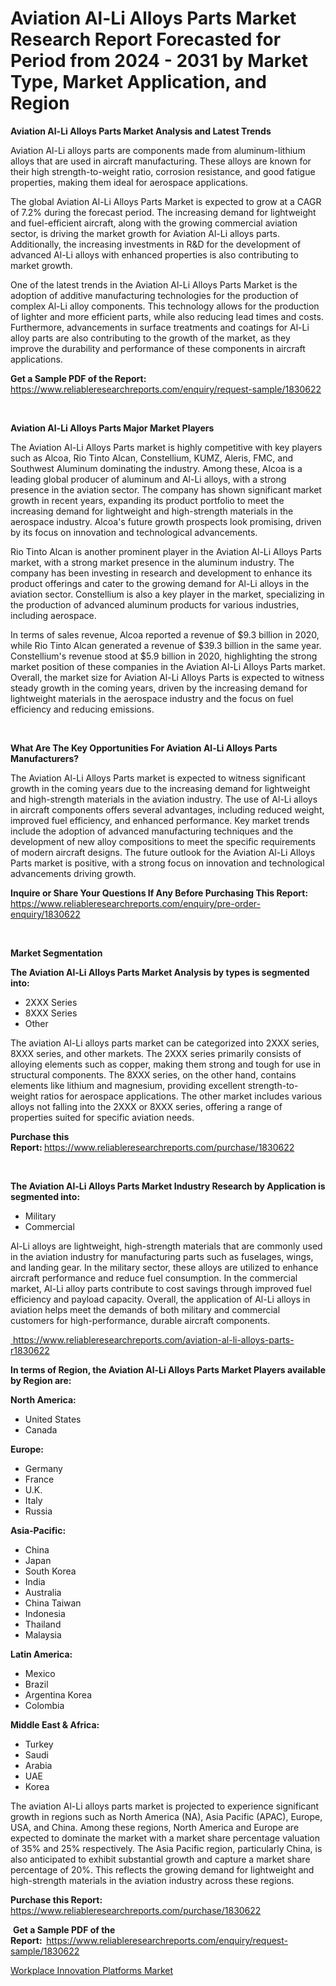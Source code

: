 <p><h1>Aviation Al-Li Alloys Parts Market Research Report Forecasted for Period from 2024 -  2031 by Market Type, Market Application, and Region</h1></p><p><strong>Aviation Al-Li Alloys Parts Market Analysis and Latest Trends</strong></p>
<p><p>Aviation Al-Li alloys parts are components made from aluminum-lithium alloys that are used in aircraft manufacturing. These alloys are known for their high strength-to-weight ratio, corrosion resistance, and good fatigue properties, making them ideal for aerospace applications.</p><p>The global Aviation Al-Li Alloys Parts Market is expected to grow at a CAGR of 7.2% during the forecast period. The increasing demand for lightweight and fuel-efficient aircraft, along with the growing commercial aviation sector, is driving the market growth for Aviation Al-Li alloys parts. Additionally, the increasing investments in R&D for the development of advanced Al-Li alloys with enhanced properties is also contributing to market growth.</p><p>One of the latest trends in the Aviation Al-Li Alloys Parts Market is the adoption of additive manufacturing technologies for the production of complex Al-Li alloy components. This technology allows for the production of lighter and more efficient parts, while also reducing lead times and costs. Furthermore, advancements in surface treatments and coatings for Al-Li alloy parts are also contributing to the growth of the market, as they improve the durability and performance of these components in aircraft applications.</p></p>
<p><strong>Get a Sample PDF of the Report:&nbsp;</strong> <a href="https://www.reliableresearchreports.com/enquiry/request-sample/1830622">https://www.reliableresearchreports.com/enquiry/request-sample/1830622</a></p>
<p>&nbsp;</p>
<p><strong>Aviation Al-Li Alloys Parts Major Market Players</strong></p>
<p><p>The Aviation Al-Li Alloys Parts market is highly competitive with key players such as Alcoa, Rio Tinto Alcan, Constellium, KUMZ, Aleris, FMC, and Southwest Aluminum dominating the industry. Among these, Alcoa is a leading global producer of aluminum and Al-Li alloys, with a strong presence in the aviation sector. The company has shown significant market growth in recent years, expanding its product portfolio to meet the increasing demand for lightweight and high-strength materials in the aerospace industry. Alcoa's future growth prospects look promising, driven by its focus on innovation and technological advancements.</p><p>Rio Tinto Alcan is another prominent player in the Aviation Al-Li Alloys Parts market, with a strong market presence in the aluminum industry. The company has been investing in research and development to enhance its product offerings and cater to the growing demand for Al-Li alloys in the aviation sector. Constellium is also a key player in the market, specializing in the production of advanced aluminum products for various industries, including aerospace.</p><p>In terms of sales revenue, Alcoa reported a revenue of $9.3 billion in 2020, while Rio Tinto Alcan generated a revenue of $39.3 billion in the same year. Constellium's revenue stood at $5.9 billion in 2020, highlighting the strong market position of these companies in the Aviation Al-Li Alloys Parts market. Overall, the market size for Aviation Al-Li Alloys Parts is expected to witness steady growth in the coming years, driven by the increasing demand for lightweight materials in the aerospace industry and the focus on fuel efficiency and reducing emissions.</p></p>
<p>&nbsp;</p>
<p><strong>What Are The Key Opportunities For Aviation Al-Li Alloys Parts Manufacturers?</strong></p>
<p><p>The Aviation Al-Li Alloys Parts market is expected to witness significant growth in the coming years due to the increasing demand for lightweight and high-strength materials in the aviation industry. The use of Al-Li alloys in aircraft components offers several advantages, including reduced weight, improved fuel efficiency, and enhanced performance. Key market trends include the adoption of advanced manufacturing techniques and the development of new alloy compositions to meet the specific requirements of modern aircraft designs. The future outlook for the Aviation Al-Li Alloys Parts market is positive, with a strong focus on innovation and technological advancements driving growth.</p></p>
<p><strong>Inquire or Share Your Questions If Any Before Purchasing This Report:</strong> <a href="https://www.reliableresearchreports.com/enquiry/pre-order-enquiry/1830622">https://www.reliableresearchreports.com/enquiry/pre-order-enquiry/1830622</a></p>
<p>&nbsp;</p>
<p><strong>Market Segmentation</strong></p>
<p><strong>The Aviation Al-Li Alloys Parts Market Analysis by types is segmented into:</strong></p>
<p><ul><li>2XXX Series</li><li>8XXX Series</li><li>Other</li></ul></p>
<p><p>The aviation Al-Li alloys parts market can be categorized into 2XXX series, 8XXX series, and other markets. The 2XXX series primarily consists of alloying elements such as copper, making them strong and tough for use in structural components. The 8XXX series, on the other hand, contains elements like lithium and magnesium, providing excellent strength-to-weight ratios for aerospace applications. The other market includes various alloys not falling into the 2XXX or 8XXX series, offering a range of properties suited for specific aviation needs.</p></p>
<p><strong>Purchase this Report:&nbsp;</strong><a href="https://www.reliableresearchreports.com/purchase/1830622">https://www.reliableresearchreports.com/purchase/1830622</a></p>
<p>&nbsp;</p>
<p><strong>The Aviation Al-Li Alloys Parts Market Industry Research by Application is segmented into:</strong></p>
<p><ul><li>Military</li><li>Commercial</li></ul></p>
<p><p>Al-Li alloys are lightweight, high-strength materials that are commonly used in the aviation industry for manufacturing parts such as fuselages, wings, and landing gear. In the military sector, these alloys are utilized to enhance aircraft performance and reduce fuel consumption. In the commercial market, Al-Li alloy parts contribute to cost savings through improved fuel efficiency and payload capacity. Overall, the application of Al-Li alloys in aviation helps meet the demands of both military and commercial customers for high-performance, durable aircraft components.</p></p>
<p><a href="https://www.reliableresearchreports.com/aviation-al-li-alloys-parts-r1830622">&nbsp;https://www.reliableresearchreports.com/aviation-al-li-alloys-parts-r1830622</a></p>
<p><strong>In terms of Region, the Aviation Al-Li Alloys Parts Market Players available by Region are:</strong></p>
<p>
    <p> <strong> North America: </strong>
        <ul>
            <li>United States</li>
            <li>Canada</li>
        </ul>
        </p> 
    <p> <strong> Europe: </strong>
        <ul>
            <li>Germany</li>
            <li>France</li>
            <li>U.K.</li>
            <li>Italy</li>
            <li>Russia</li>
        </ul>
        </p> 
    <p> <strong> Asia-Pacific: </strong>
        <ul>
            <li>China</li>
            <li>Japan</li>
            <li>South Korea</li>
            <li>India</li>
            <li>Australia</li>
            <li>China Taiwan</li>
            <li>Indonesia</li>
            <li>Thailand</li>
            <li>Malaysia</li>
        </ul>
        </p> 
    <p> <strong> Latin America: </strong>
        <ul>
            <li>Mexico</li>
            <li>Brazil</li>
            <li>Argentina Korea</li>
            <li>Colombia</li>
        </ul>
        </p> 
    <p> <strong> Middle East & Africa: </strong>
        <ul>
            <li>Turkey</li>
            <li>Saudi</li>
            <li>Arabia</li>
            <li>UAE</li>
            <li>Korea</li>
        </ul>
    </p>
    </p>
<p><p>The aviation Al-Li alloys parts market is projected to experience significant growth in regions such as North America (NA), Asia Pacific (APAC), Europe, USA, and China. Among these regions, North America and Europe are expected to dominate the market with a market share percentage valuation of 35% and 25% respectively. The Asia Pacific region, particularly China, is also anticipated to exhibit substantial growth and capture a market share percentage of 20%. This reflects the growing demand for lightweight and high-strength materials in the aviation industry across these regions.</p></p>
<p><strong>Purchase this Report: </strong><a href="https://www.reliableresearchreports.com/purchase/1830622">https://www.reliableresearchreports.com/purchase/1830622</a></p>
<p>&nbsp;<strong>Get a Sample PDF of the Report:&nbsp;&nbsp;</strong><a href="https://www.reliableresearchreports.com/enquiry/request-sample/1830622">https://www.reliableresearchreports.com/enquiry/request-sample/1830622</a></p>
<p><strong></strong></p>
<p><p><a href="https://github.com/gikababa4/Market-Research-Report-List-1/blob/main/workplace-innovation-platforms-market.md">Workplace Innovation Platforms Market</a></p></p>